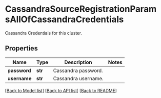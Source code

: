 # CassandraSourceRegistrationParamsAllOfCassandraCredentials

Cassandra Credentials for this cluster.

## Properties
Name | Type | Description | Notes
------------ | ------------- | ------------- | -------------
**password** | **str** | Cassandra password. | 
**username** | **str** | Cassandra username. | 

[[Back to Model list]](../README.md#documentation-for-models) [[Back to API list]](../README.md#documentation-for-api-endpoints) [[Back to README]](../README.md)


